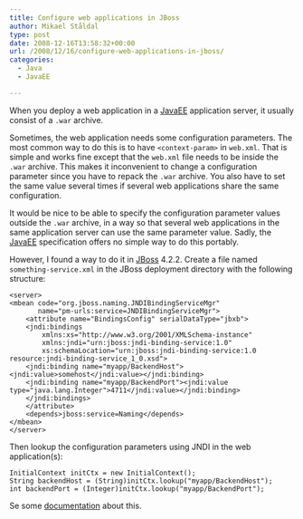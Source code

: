 ```yaml
---
title: Configure web applications in JBoss
author: Mikael Ståldal
type: post
date: 2008-12-16T13:58:32+00:00
url: /2008/12/16/configure-web-applications-in-jboss/
categories:
  - Java
  - JavaEE

---
```

When you deploy a web application in a [JavaEE][1] application server, it usually consist of a `.war` archive. 

Sometimes, the web application needs some configuration parameters. The most common way to do this is to have `<context-param>` in `web.xml`. That is simple and works fine except that the `web.xml` file needs to be inside the `.war` archive. This makes it inconvenient to change a configuration parameter since you have to repack the `.war` archive. You also have to set the same value several times if several web applications share the same configuration.

It would be nice to be able to specify the configuration parameter values outside the `.war` archive, in a way so that several web applications in the same application server can use the same parameter value. Sadly, the [JavaEE][1] specification offers no simple way to do this portably.

However, I found a way to do it in [JBoss][2] 4.2.2. Create a file named `something-service.xml` in the JBoss deployment directory with the following structure:

```
<server>
<mbean code="org.jboss.naming.JNDIBindingServiceMgr"
       name="pm-urls:service=JNDIBindingServiceMgr">
    <attribute name="BindingsConfig" serialDataType="jbxb">
    <jndi:bindings
        xmlns:xs="http://www.w3.org/2001/XMLSchema-instance"
        xmlns:jndi="urn:jboss:jndi-binding-service:1.0"
        xs:schemaLocation="urn:jboss:jndi-binding-service:1.0 resource:jndi-binding-service_1_0.xsd">
    <jndi:binding name="myapp/BackendHost"><jndi:value>somehost</jndi:value></jndi:binding>
    <jndi:binding name="myapp/BackendPort"><jndi:value type="java.lang.Integer">4711</jndi:value></jndi:binding>
    </jndi:bindings>
    </attribute>
    <depends>jboss:service=Naming</depends>
</mbean>
</server> 

```

Then lookup the configuration parameters using JNDI in the web application(s):

```
InitialContext initCtx = new InitialContext();
String backendHost = (String)initCtx.lookup("myapp/BackendHost");
int backendPort = (Integer)initCtx.lookup("myapp/BackendPort");
```

Se some [documentation][3] about this.

 [1]: http://java.sun.com/javaee/
 [2]: http://www.jboss.org/
 [3]: http://www.redhat.com/docs/manuals/jboss/jboss-eap-4.2/doc/Server_Configuration_Guide/Additional_Naming_MBeans-JNDI_Binding_Manager.html